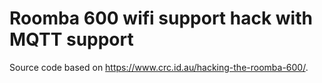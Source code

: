 # Roomba 600 wifi support hack with MQTT support

Source code based on https://www.crc.id.au/hacking-the-roomba-600/.

